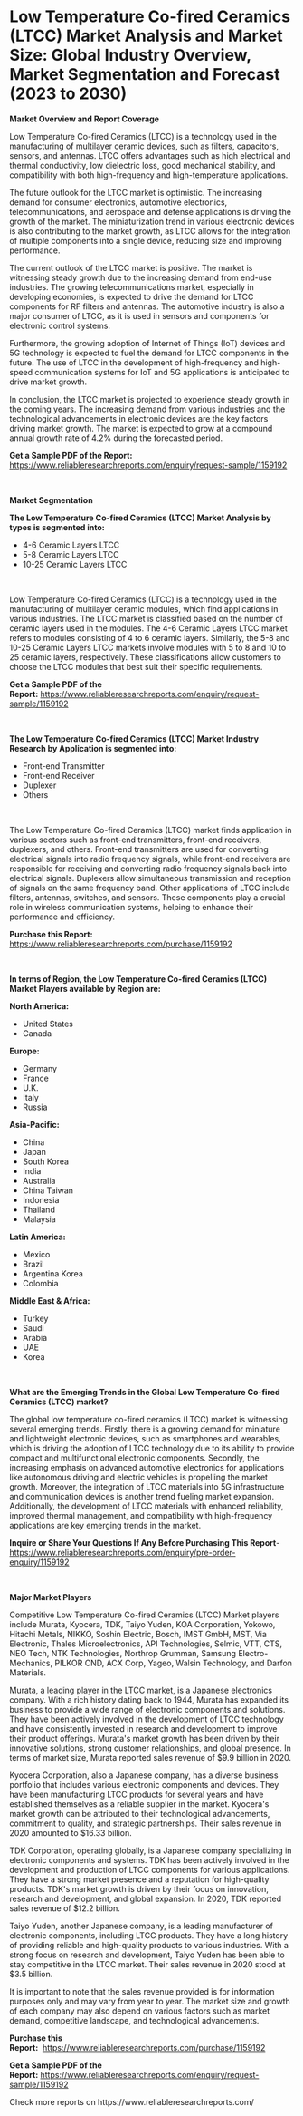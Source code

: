 <p><h1>Low Temperature Co-fired Ceramics (LTCC) Market Analysis and Market Size: Global Industry Overview, Market Segmentation and Forecast (2023 to 2030)</h1></p><p><strong>Market Overview and Report Coverage</strong></p>
<p><p>Low Temperature Co-fired Ceramics (LTCC) is a technology used in the manufacturing of multilayer ceramic devices, such as filters, capacitors, sensors, and antennas. LTCC offers advantages such as high electrical and thermal conductivity, low dielectric loss, good mechanical stability, and compatibility with both high-frequency and high-temperature applications.</p><p>The future outlook for the LTCC market is optimistic. The increasing demand for consumer electronics, automotive electronics, telecommunications, and aerospace and defense applications is driving the growth of the market. The miniaturization trend in various electronic devices is also contributing to the market growth, as LTCC allows for the integration of multiple components into a single device, reducing size and improving performance.</p><p>The current outlook of the LTCC market is positive. The market is witnessing steady growth due to the increasing demand from end-use industries. The growing telecommunications market, especially in developing economies, is expected to drive the demand for LTCC components for RF filters and antennas. The automotive industry is also a major consumer of LTCC, as it is used in sensors and components for electronic control systems.</p><p>Furthermore, the growing adoption of Internet of Things (IoT) devices and 5G technology is expected to fuel the demand for LTCC components in the future. The use of LTCC in the development of high-frequency and high-speed communication systems for IoT and 5G applications is anticipated to drive market growth.</p><p>In conclusion, the LTCC market is projected to experience steady growth in the coming years. The increasing demand from various industries and the technological advancements in electronic devices are the key factors driving market growth. The market is expected to grow at a compound annual growth rate of 4.2% during the forecasted period.</p></p>
<p><strong>Get a Sample PDF of the Report:</strong> <a href="https://www.reliableresearchreports.com/enquiry/request-sample/1159192">https://www.reliableresearchreports.com/enquiry/request-sample/1159192</a></p>
<p>&nbsp;</p>
<p><strong>Market Segmentation</strong></p>
<p><strong>The Low Temperature Co-fired Ceramics (LTCC) Market Analysis by types is segmented into:</strong></p>
<p><ul><li>4-6 Ceramic Layers LTCC</li><li>5-8 Ceramic Layers LTCC</li><li>10-25 Ceramic Layers LTCC</li></ul></p>
<p>&nbsp;</p>
<p><p>Low Temperature Co-fired Ceramics (LTCC) is a technology used in the manufacturing of multilayer ceramic modules, which find applications in various industries. The LTCC market is classified based on the number of ceramic layers used in the modules. The 4-6 Ceramic Layers LTCC market refers to modules consisting of 4 to 6 ceramic layers. Similarly, the 5-8 and 10-25 Ceramic Layers LTCC markets involve modules with 5 to 8 and 10 to 25 ceramic layers, respectively. These classifications allow customers to choose the LTCC modules that best suit their specific requirements.</p></p>
<p><strong>Get a Sample PDF of the Report:</strong>&nbsp;<a href="https://www.reliableresearchreports.com/enquiry/request-sample/1159192">https://www.reliableresearchreports.com/enquiry/request-sample/1159192</a></p>
<p>&nbsp;</p>
<p><strong>The Low Temperature Co-fired Ceramics (LTCC) Market Industry Research by Application is segmented into:</strong></p>
<p><ul><li>Front-end Transmitter</li><li>Front-end Receiver</li><li>Duplexer</li><li>Others</li></ul></p>
<p>&nbsp;</p>
<p><p>The Low Temperature Co-fired Ceramics (LTCC) market finds application in various sectors such as front-end transmitters, front-end receivers, duplexers, and others. Front-end transmitters are used for converting electrical signals into radio frequency signals, while front-end receivers are responsible for receiving and converting radio frequency signals back into electrical signals. Duplexers allow simultaneous transmission and reception of signals on the same frequency band. Other applications of LTCC include filters, antennas, switches, and sensors. These components play a crucial role in wireless communication systems, helping to enhance their performance and efficiency.</p></p>
<p><strong>Purchase this Report:</strong>&nbsp; <a href="https://www.reliableresearchreports.com/purchase/1159192">https://www.reliableresearchreports.com/purchase/1159192</a></p>
<p>&nbsp;</p>
<p><strong>In terms of Region, the Low Temperature Co-fired Ceramics (LTCC) Market Players available by Region are:</strong></p>
<p>
    <p> <strong> North America: </strong>
        <ul>
            <li>United States</li>
            <li>Canada</li>
        </ul>
        </p> 
    <p> <strong> Europe: </strong>
        <ul>
            <li>Germany</li>
            <li>France</li>
            <li>U.K.</li>
            <li>Italy</li>
            <li>Russia</li>
        </ul>
        </p> 
    <p> <strong> Asia-Pacific: </strong>
        <ul>
            <li>China</li>
            <li>Japan</li>
            <li>South Korea</li>
            <li>India</li>
            <li>Australia</li>
            <li>China Taiwan</li>
            <li>Indonesia</li>
            <li>Thailand</li>
            <li>Malaysia</li>
        </ul>
        </p> 
    <p> <strong> Latin America: </strong>
        <ul>
            <li>Mexico</li>
            <li>Brazil</li>
            <li>Argentina Korea</li>
            <li>Colombia</li>
        </ul>
        </p> 
    <p> <strong> Middle East & Africa: </strong>
        <ul>
            <li>Turkey</li>
            <li>Saudi</li>
            <li>Arabia</li>
            <li>UAE</li>
            <li>Korea</li>
        </ul>
    </p>
    </p>
<p>&nbsp;</p>
<p><strong>What are the Emerging Trends in the Global Low Temperature Co-fired Ceramics (LTCC) market?</strong></p>
<p><p>The global low temperature co-fired ceramics (LTCC) market is witnessing several emerging trends. Firstly, there is a growing demand for miniature and lightweight electronic devices, such as smartphones and wearables, which is driving the adoption of LTCC technology due to its ability to provide compact and multifunctional electronic components. Secondly, the increasing emphasis on advanced automotive electronics for applications like autonomous driving and electric vehicles is propelling the market growth. Moreover, the integration of LTCC materials into 5G infrastructure and communication devices is another trend fueling market expansion. Additionally, the development of LTCC materials with enhanced reliability, improved thermal management, and compatibility with high-frequency applications are key emerging trends in the market.</p></p>
<p><strong>Inquire or Share Your Questions If Any Before Purchasing This Report</strong>- <a href="https://www.reliableresearchreports.com/enquiry/pre-order-enquiry/1159192">https://www.reliableresearchreports.com/enquiry/pre-order-enquiry/1159192</a></p>
<p>&nbsp;</p>
<p><strong>Major Market Players</strong></p>
<p><p>Competitive Low Temperature Co-fired Ceramics (LTCC) Market players include Murata, Kyocera, TDK, Taiyo Yuden, KOA Corporation, Yokowo, Hitachi Metals, NIKKO, Soshin Electric, Bosch, IMST GmbH, MST, Via Electronic, Thales Microelectronics, API Technologies, Selmic, VTT, CTS, NEO Tech, NTK Technologies, Northrop Grumman, Samsung Electro-Mechanics, PILKOR CND, ACX Corp, Yageo, Walsin Technology, and Darfon Materials.</p><p>Murata, a leading player in the LTCC market, is a Japanese electronics company. With a rich history dating back to 1944, Murata has expanded its business to provide a wide range of electronic components and solutions. They have been actively involved in the development of LTCC technology and have consistently invested in research and development to improve their product offerings. Murata's market growth has been driven by their innovative solutions, strong customer relationships, and global presence. In terms of market size, Murata reported sales revenue of $9.9 billion in 2020.</p><p>Kyocera Corporation, also a Japanese company, has a diverse business portfolio that includes various electronic components and devices. They have been manufacturing LTCC products for several years and have established themselves as a reliable supplier in the market. Kyocera's market growth can be attributed to their technological advancements, commitment to quality, and strategic partnerships. Their sales revenue in 2020 amounted to $16.33 billion.</p><p>TDK Corporation, operating globally, is a Japanese company specializing in electronic components and systems. TDK has been actively involved in the development and production of LTCC components for various applications. They have a strong market presence and a reputation for high-quality products. TDK's market growth is driven by their focus on innovation, research and development, and global expansion. In 2020, TDK reported sales revenue of $12.2 billion.</p><p>Taiyo Yuden, another Japanese company, is a leading manufacturer of electronic components, including LTCC products. They have a long history of providing reliable and high-quality products to various industries. With a strong focus on research and development, Taiyo Yuden has been able to stay competitive in the LTCC market. Their sales revenue in 2020 stood at $3.5 billion.</p><p>It is important to note that the sales revenue provided is for information purposes only and may vary from year to year. The market size and growth of each company may also depend on various factors such as market demand, competitive landscape, and technological advancements.</p></p>
<p><strong>Purchase this Report:</strong>&nbsp;&nbsp;<a href="https://www.reliableresearchreports.com/purchase/1159192">https://www.reliableresearchreports.com/purchase/1159192</a></p>
<p></p>
<p><strong>Get a Sample PDF of the Report:</strong>&nbsp;<a href="https://www.reliableresearchreports.com/enquiry/request-sample/1159192">https://www.reliableresearchreports.com/enquiry/request-sample/1159192</a></p>
<p>Check more reports on https://www.reliableresearchreports.com/</p>